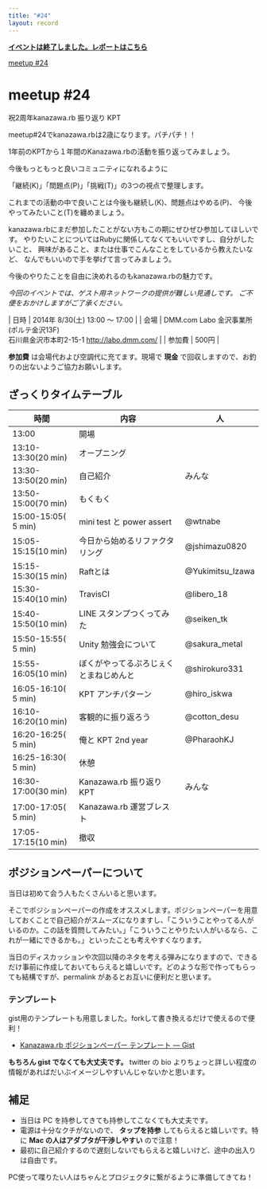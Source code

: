 ```yaml
---
title: "#24"
layout: record
---
```


<p>
<a href="./report.html"><strong>イベントは終了しました。レポートはこちら</strong></a></p>

<div class="doorkeeper-widget">
<a class="doorkeeper-registration-widget" href="http://kzrb.doorkeeper.jp/events/13573">meetup
#24</a><script src="http://widgets.doorkeeper.jp/w/widget.js"></script>

</div>

meetup #24
===========

祝2周年kanazawa.rb 振り返り KPT

meetup#24でkanazawa.rbは2歳になります。パチパチ！！

1年前のKPTから１年間のKanazawa.rbの活動を振り返ってみましょう。

今後もっともっと良いコミュニティになれるように

「継続(K)」「問題点(P)」「挑戦(T)」の3つの視点で整理します。

これまでの活動の中で良いことは今後も継続し(K)、問題点はやめる(P)、
今後やってみたいこと(T)を纏めましょう。

kanazawa.rbにまだ参加したことがない方もこの期にぜひぜひ参加してほしいです。
やりたいことについてはRubyに関係してなくてもいいですし、自分がしたいこと、
興味があること、または仕事でこんなことをしているから教えたいなど、
なんでもいいので手を挙げて言ってみましょう。

今後のやりたことを自由に決めれるのもkanazawa.rbの魅力です。

*今回のイベントでは、ゲスト用ネットワークの提供が難しい見通しです。
ご不便をおかけしますがご了承ください。*


| 日時   | 2014年 8/30(土) 13:00 〜 17:00 |
| 会場   | DMM.com Labo 金沢事業所(ポルテ金沢13F)<br>石川県金沢市本町2-15-1 <a href="http://labo.dmm.com/">http://labo.dmm.com/</a> |
| 参加費 | 500円 |


**参加費** は会場代および空調代に充てます。現場で **現金**
で回収しますので、お釣りの出ないようご協力お願いします。

ざっくりタイムテーブル
----------------------

 |時間                 |内容                                    |人|
 |---------------------|----------------------------------------|-------------------|
 |13:00                |開場                                    ||
 |13:10-13:30(20 min)  |オープニング                            ||
 |13:30-13:50(20 min)  |自己紹介                                |みんな|
 |13:50-15:00(70 min)  |もくもく                                ||
 |15:00-15:05( 5 min)  |mini test と power assert               |@wtnabe|
 |15:05-15:15(10 min)  |今日から始めるリファクタリング          |@jshimazu0820|
 |15:15-15:30(15 min)  |Raftとは                                |@Yukimitsu\_Izawa|
 |15:30-15:40(10 min)  |TravisCI                                |@libero\_18|
 |15:40-15:50(10 min)  |LINE スタンプつくってみた               |@seiken\_tk|
 |15:50-15:55( 5 min)  |Unity 勉強会について                    |@sakura\_metal|
 |15:55-16:05(10 min)  |ぼくがやってるぷろじぇくとまねじめんと  |@shirokuro331|
 |16:05-16:10( 5 min)  |KPT アンチパターン                      |@hiro\_iskwa|
 |16:10-16:20(10 min)  |客観的に振り返ろう                      |@cotton\_desu|
 |16:20-16:25( 5 min)  |俺と KPT 2nd year                       |@PharaohKJ|
 |16:25-16:30( 5 min)  |休憩                                    ||
 |16:30-17:00(30 min)  |Kanazawa.rb 振り返り KPT                |みんな|
 |17:00-17:05( 5 min)  |Kanazawa.rb 運営ブレスト                ||
 |17:05-17:15(10 min)  |撤収                                    ||

ポジションペーパーについて
--------------------------

当日は初めて会う人もたくさんいると思います。

そこでポジションペーパーの作成をオススメします。ポジションペーパーを用意しておくことで自己紹介がスムーズになりますし、「こういうことやってる人がいるのか。この話を質問してみたい。」「こういうことやりたい人がいるなら、これが一緒にできるかも。」といったことも考えやすくなります。

当日のディスカッションや次回以降のネタを考える弾みになりますので、できるだけ事前に作成しておいてもらえると嬉しいです。どのような形で作ってもらっても結構ですが、permalink
があるとお互いに便利だと思います。

### テンプレート

gist用のテンプレートも用意しました。forkして書き換えるだけで使えるので便利！

* [Kanazawa.rb ポジションペーパー テンプレート — Gist](https://gist.github.com/5a523ec3180002229a32)

**もちろん gist でなくても大丈夫です。** twitter の bio
よりちょっと詳しい程度の情報があればだいぶイメージしやすいんじゃないかと思います。

補足
----

* 当日は PC を持参してきても持参してこなくても大丈夫です。
* 電源は十分なクチがないので、 **タップを持参** してもらえると嬉しいです。特に **Mac の人はアダプタが干渉しやすい** ので注意！
* 最初に自己紹介するので遅刻しないでもらえると嬉しいけど、途中の出入りは自由です。

PC使って喋りたい人はちゃんとプロジェクタに繋がるように準備してきてね！
